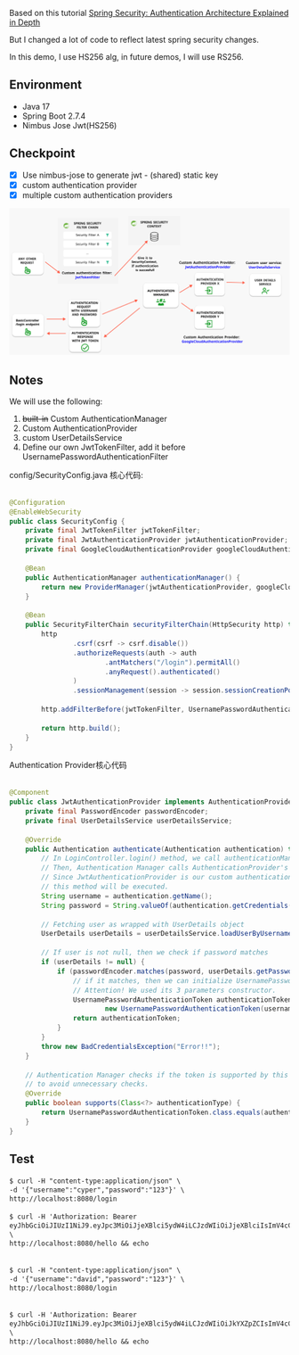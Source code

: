 Based on this
tutorial [Spring Security: Authentication Architecture Explained in Depth](https://backendstory.com/spring-security-authentication-architecture-explained-in-depth/)

But I changed a lot of code to reflect latest spring security changes.

In this demo, I use HS256 alg, in future demos, I will use RS256.

## Environment

- Java 17
- Spring Boot 2.7.4
- Nimbus Jose Jwt(HS256)

## Checkpoint

- [x] Use nimbus-jose to generate jwt - (shared) static key
- [x] custom authentication provider
- [x] multiple custom authentication providers

![](./doc/images/multi-provider.png)

## Notes

We will use the following:

1. ~~built-in~~ Custom AuthenticationManager
2. Custom AuthenticationProvider
3. custom UserDetailsService
4. Define our own JwtTokenFilter, add it before UsernamePasswordAuthenticationFilter

config/SecurityConfig.java 核心代码:

```java

@Configuration
@EnableWebSecurity
public class SecurityConfig {
    private final JwtTokenFilter jwtTokenFilter;
    private final JwtAuthenticationProvider jwtAuthenticationProvider;
    private final GoogleCloudAuthenticationProvider googleCloudAuthenticationProvider;

    @Bean
    public AuthenticationManager authenticationManager() {
        return new ProviderManager(jwtAuthenticationProvider, googleCloudAuthenticationProvider);
    }

    @Bean
    public SecurityFilterChain securityFilterChain(HttpSecurity http) throws Exception {
        http
                .csrf(csrf -> csrf.disable())
                .authorizeRequests(auth -> auth
                        .antMatchers("/login").permitAll()
                        .anyRequest().authenticated()
                )
                .sessionManagement(session -> session.sessionCreationPolicy(SessionCreationPolicy.STATELESS));

        http.addFilterBefore(jwtTokenFilter, UsernamePasswordAuthenticationFilter.class);

        return http.build();
    }
}
```

Authentication Provider核心代码

```java

@Component
public class JwtAuthenticationProvider implements AuthenticationProvider {
    private final PasswordEncoder passwordEncoder;
    private final UserDetailsService userDetailsService;

    @Override
    public Authentication authenticate(Authentication authentication) throws AuthenticationException {
        // In LoginController.login() method, we call authenticationManager.authenticate(token)
        // Then, Authentication Manager calls AuthenticationProvider's authenticate method.
        // Since JwtAuthenticationProvider is our custom authentication provider,
        // this method will be executed.
        String username = authentication.getName();
        String password = String.valueOf(authentication.getCredentials());

        // Fetching user as wrapped with UserDetails object
        UserDetails userDetails = userDetailsService.loadUserByUsername(username);

        // If user is not null, then we check if password matches
        if (userDetails != null) {
            if (passwordEncoder.matches(password, userDetails.getPassword())) {
                // if it matches, then we can initialize UsernamePasswordAuthenticationToken.
                // Attention! We used its 3 parameters constructor.
                UsernamePasswordAuthenticationToken authenticationToken =
                        new UsernamePasswordAuthenticationToken(username, password, userDetails.getAuthorities());
                return authenticationToken;
            }
        }
        throw new BadCredentialsException("Error!!");
    }

    // Authentication Manager checks if the token is supported by this filter
    // to avoid unnecessary checks.
    @Override
    public boolean supports(Class<?> authenticationType) {
        return UsernamePasswordAuthenticationToken.class.equals(authenticationType);
    }
}

```

## Test

```shell
$ curl -H "content-type:application/json" \
-d '{"username":"cyper","password":"123"}' \
http://localhost:8080/login

$ curl -H 'Authorization: Bearer eyJhbGciOiJIUzI1NiJ9.eyJpc3MiOiJjeXBlci5ydW4iLCJzdWIiOiJjeXBlciIsImV4cCI6MTY2NjAyNTY1MCwiaWF0IjoxNjY2MDI1MzUwfQ.WAJQsj47_w4LAF5OibYrS53i9hB7dqW1TkXNLhjdF1U' \
http://localhost:8080/hello && echo


$ curl -H "content-type:application/json" \
-d '{"username":"david","password":"123"}' \
http://localhost:8080/login


$ curl -H 'Authorization: Bearer eyJhbGciOiJIUzI1NiJ9.eyJpc3MiOiJjeXBlci5ydW4iLCJzdWIiOiJkYXZpZCIsImV4cCI6MTY2NjAyNjIzOCwiaWF0IjoxNjY2MDI1OTM4fQ.gd0p0bIQCeVCgQbzn25LbDq9tV35Duvv2RidemoSJuo' \
http://localhost:8080/hello && echo
```